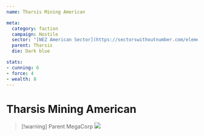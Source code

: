 ```yaml
---
name: Tharsis Mining American

meta:
  category: faction
  campaign: Hostile
  sector: "[NEZ American Sector](https://sectorswithoutnumber.com/elements/E9FKrPjS8tsRmoryYMpe/faction) "
  parent: Tharsis
  die: Dark blue

stats:
- cunning: 6
- force: 4
- wealth: 8
---
```


# Tharsis Mining American

> [!warning] Parent MegaCorp
> ![](https://i.imgur.com/L5HnfMF.png)
